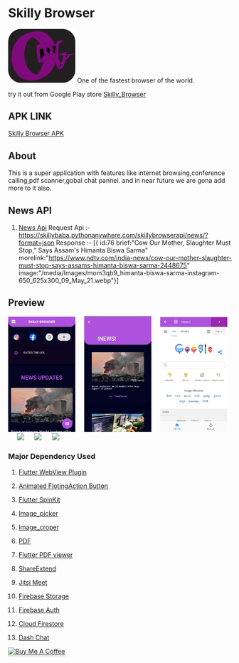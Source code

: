 # Skilly Browser 
<img src = "https://github.com/kanzd/imag/blob/master/SKILLY%20(2).png" width="30%" >
One of the fastest browser of the world.

try it out from Google Play store [Skilly_Browser](https://play.google.com/store/apps/details?id=com.skillybaba.skillybrowser)

## APK LINK

[Skilly Browser APK](https://drive.google.com/file/d/1YO3wYJjVFKowbU4Vpc_Yte0lYvUXbeU-/view?usp=sharing)

## About
This is a super application with features like internet browsing,conference calling,pdf scanner,gobal chat pannel.
and in near future we are gona add more to it also.

## News API
1. [News Api](https://skillybaba.pythonanywhere.com/skillybrowserapi/news/?format=json)
Request Api :- https://skillybaba.pythonanywhere.com/skillybrowserapi/news/?format=json
Response :- 	[{
id:76
brief:"Cow Our Mother, Slaughter Must Stop,\" Says Assam's Himanta Biswa Sarma"
morelink:"https://www.ndtv.com/india-news/cow-our-mother-slaughter-must-stop-says-assams-himanta-biswa-sarma-2448675"
image:"/media/Images/mom3qb9_himanta-biswa-sarma-instagram-650_625x300_09_May_21.webp"}]

## Preview

<img src = "https://github.com/kanzd/imag/blob/master/SKILLY%20(1).jpeg" width="30%" >&nbsp;&nbsp;&nbsp;&nbsp;&nbsp;<img src = "https://github.com/kanzd/imag/blob/master/SKILLY%20(2).jpeg" width="30%" >&nbsp;&nbsp;&nbsp;&nbsp;&nbsp;<img src = "https://github.com/kanzd/imag/blob/master/SKILLY%20(3).jpeg" width="30%" >&nbsp;&nbsp;&nbsp;&nbsp;&nbsp;<img src = "https://github.com/skillybaba/skillyBrowser/blob/master/ss/WhatsApp%20Image%202021-02-01%20at%206.51.09%20PM(1).jpeg" width="30%" >
&nbsp;&nbsp;&nbsp;&nbsp;&nbsp;<img src = "https://github.com/skillybaba/skillyBrowser/blob/master/ss/WhatsApp%20Image%202021-02-01%20at%206.51.09%20PM(2).jpeg" width="30%" >
&nbsp;&nbsp;&nbsp;&nbsp;&nbsp;<img src = "https://github.com/skillybaba/skillyBrowser/blob/master/ss/WhatsApp%20Image%202021-02-01%20at%206.51.09%20PM.jpeg" width="30%" >

### Major Dependency Used

1. [Flutter WebView Plugin](https://pub.dev/packages/flutter_webview_plugin)

1. [Animated FlotingAction Button](https://pub.dev/packages/animated_floatactionbuttons)

1. [Flutter SpinKit](https://pub.dev/packages/flutter_spinkit)

1. [Image_picker](https://pub.dev/packages/image_picker)

1. [Image_croper](https://pub.dev/packages/image_cropper)

1. [PDF](https://pub.dev/packages/pdf)

1. [Flutter PDF viewer](https://pub.dev/packages/flutter_full_pdf_viewer)

1. [ShareExtend](https://pub.dev/packages/share_extend)

1. [Jitsi Meet](https://pub.dev/packages/jitsi_meet/versions/0.4.2)

1. [Firebase Storage](https://pub.dev/packages/firebase_storage)

1. [Firebase Auth](https://pub.dev/packages/firebase_auth/versions)

1. [Cloud Firestore](https://pub.dev/packages/cloud_firestore/versions/0.14.0+2)

1. [Dash Chat](https://pub.dev/packages/dash_chat)


<a href="https://www.buymeacoffee.com/gbraad" target="_blank"><img src="https://www.buymeacoffee.com/assets/img/custom_images/orange_img.png" alt="Buy Me A Coffee" style="height: 41px !important;width: 174px !important;box-shadow: 0px 3px 2px 0px rgba(190, 190, 190, 0.5) !important;-webkit-box-shadow: 0px 3px 2px 0px rgba(190, 190, 190, 0.5) !important;" ></a>
